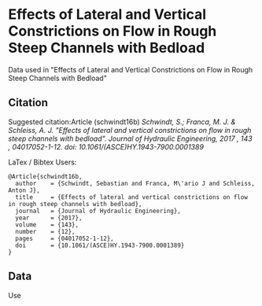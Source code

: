 # Effects of Lateral and Vertical Constrictions on Flow in Rough Steep Channels with Bedload

Data used in "Effects of Lateral and Vertical Constrictions on Flow in Rough Steep Channels with Bedload"

## Citation

Suggested citation:Article (schwindt16b)
*Schwindt, S.; Franca, M. J. & Schleiss, A. J. "Effects of lateral and vertical constrictions on flow in rough steep channels with bedload". Journal of Hydraulic Engineering, 2017 , 143 , 04017052-1-12. doi: 10.1061/(ASCE)HY.1943-7900.0001389*

LaTex / Bibtex Users:

```
@Article{schwindt16b,
  author    = {Schwindt, Sebastian and Franca, M\'ario J and Schleiss, Anton J},
  title     = {Effects of lateral and vertical constrictions on flow in rough steep channels with bedload},
  journal   = {Journal of Hydraulic Engineering},
  year      = {2017},
  volume    = {143},
  number    = {12},
  pages     = {04017052-1-12},
  doi       = {10.1061/(ASCE)HY.1943-7900.0001389}
}
```

## Data
Use
